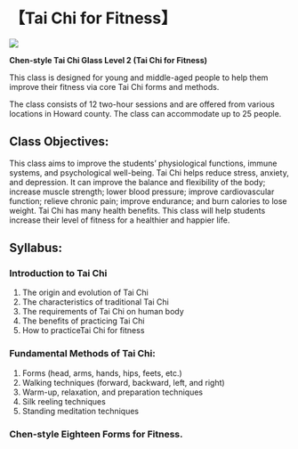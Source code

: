 # 【Tai Chi for Fitness】

![](health.jpg)

**Chen-style Tai Chi Glass Level 2 (Tai Chi for Fitness)**

This class is designed for young and middle-aged people to help them improve their fitness via core Tai Chi forms and methods. 

The class consists of 12 two-hour sessions and are offered from various locations in Howard county. The class can accommodate up to 25 people.

## Class Objectives:

This class aims to improve the students’ physiological functions, immune systems, and psychological well-being.  Tai Chi helps reduce stress, anxiety, and depression. It can improve the balance and flexibility of the body; increase muscle strength; lower blood pressure; improve cardiovascular function; relieve chronic pain; improve endurance; and burn calories to lose weight. Tai Chi has many health benefits. This class will help students increase their level of fitness for a healthier and happier life.

## Syllabus: 

### Introduction to Tai Chi 

1. The origin and evolution of Tai Chi
2. The characteristics of traditional Tai Chi
3. The requirements of Tai Chi on human body
4. The benefits of practicing Tai Chi
5. How to practiceTai Chi for fitness

### Fundamental Methods of Tai Chi:

1. Forms (head, arms,  hands, hips, feets, etc.)
2. Walking techniques (forward, backward, left, and right)
3. Warm-up, relaxation, and preparation techniques
4. Silk reeling techniques
5. Standing meditation techniques

### Chen-style Eighteen Forms for Fitness.

